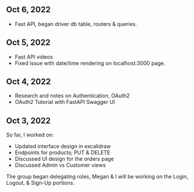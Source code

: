 ## Oct 6, 2022
* Fast API, began driver db table, routers & queries.

## Oct 5, 2022
* Fast API videos
* Fixed issue with date/time rendering on localhost:3000 page.

## Oct 4, 2022

* Research and notes on Authentication, OAuth2
* OAuth2 Tutorial with FastAPI Swagger UI

## Oct 3, 2022

So far, I worked on:

* Updated interface design in excalidraw
* Endpoints for products; PUT & DELETE
* Discussed UI design for the orders page
* Discussed Admin vs Customer views
  
The group began delegating roles, Megan & I will be working on the Login, Logout, & Sign-Up portions.
